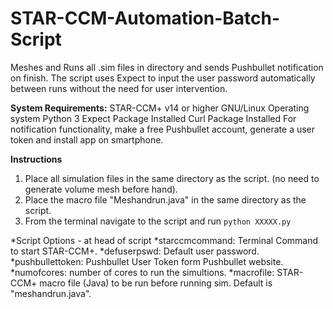 # STAR-CCM-Automation-Batch-Script
Meshes and Runs all .sim files in directory and sends Pushbullet notification on finish.
The script uses Expect to input the user password automatically between runs without the need for user intervention.

**System Requirements:** 
STAR-CCM+ v14 or higher
GNU/Linux Operating system
Python 3 
Expect Package Installed
Curl Package Installed
For notification functionality, make a free Pushbullet account, generate a user token and install app on smartphone.

**Instructions**
1. Place all simulation files in the same directory as the script. (no need to generate volume mesh before hand).
2. Place the macro file "Meshandrun.java" in the same directory as the script.
3. From the terminal navigate to the script and run `python XXXXX.py`

*Script Options - at head of script
*starccmcommand: Terminal Command to start STAR-CCM+.
*defuserpswd: Default user password.
*pushbullettoken: Pushbullet User Token form Pushbullet website.
*numofcores: number of cores to run the simultions.
*macrofile: STAR-CCM+ macro file (Java) to be run before running sim. Default is "meshandrun.java".
